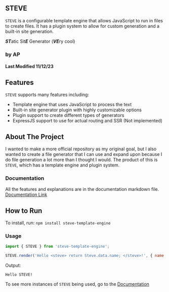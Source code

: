 ## STEVE
`STEVE` is a configurable template engine that allows JavaScript to run in files to create files. It has a plugin system to allow for custom generation and a built-in site generation.

***ST***atic Sit***E*** Generator (***VE***ry cool)

### by AP
#### Last Modified 11/12/23

## Features

`STEVE` supports many features including:
- Template engine that uses JavaScript to process the text
- Built-in site generator plugin with highly customizable options
- Plugin support to create different types of generators
- ExpressJS support to use for actual routing and SSR (Not implemented)

## About The Project
I wanted to make a more official repository as my original goal, but I also wanted to create a file generator that I can use and expand upon because I do file generation a lot more than I thought I would. The product of this is `STEVE`, which has a template engine and plugin system.

### Documentation
All the features and explanations are in the documentation markdown file.
[Documentation Link](https://github.com/CodingAP/steve/blob/main/documentation.md)

## How to Run

To install, run:
`npm install steve-template-engine`
   
### Usage

```javascript
import { STEVE } from 'steve-template-engine';

STEVE.render('Hello <steve> return Steve.data.name; </steve>!', { name: 'STEVE' });
```

Output:
```
Hello STEVE!
```

To see more instances of `STEVE` being used, go to the [Documentation](https://github.com/CodingAP/steve/blob/main/documentation.md)